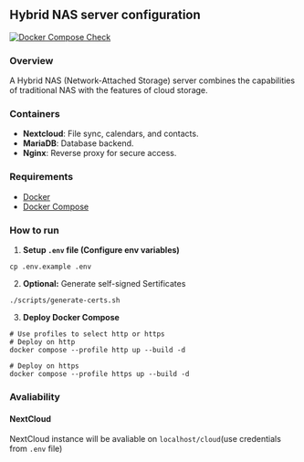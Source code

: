 ## Hybrid NAS server configuration
[![Docker Compose Check](https://github.com/peplxx/nas-setup/actions/workflows/compose-check.yaml/badge.svg)](https://github.com/peplxx/nas-setup/actions/workflows/compose-check.yaml)

### Overview
A Hybrid NAS (Network-Attached Storage) server combines the capabilities of traditional NAS with the features of cloud storage. 

### Containers
- **Nextcloud**: File sync, calendars, and contacts.
- **MariaDB**: Database backend.
- **Nginx**: Reverse proxy for secure access.

### Requirements
- [Docker](https://docs.docker.com/engine/install/)
- [Docker Compose](https://docs.docker.com/compose/install/)

### How to run
1. **Setup `.env` file (Configure env variables)**
```
cp .env.example .env
```
2. **Optional:** Generate self-signed Sertificates
```
./scripts/generate-certs.sh 
``` 
3. **Deploy Docker Compose**
```
# Use profiles to select http or https
# Deploy on http
docker compose --profile http up --build -d

# Deploy on https
docker compose --profile https up --build -d
```

### Avaliability
#### NextCloud
NextCloud instance will be avaliable on `localhost/cloud`(use credentials from `.env` file)

